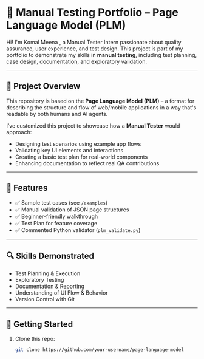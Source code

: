 # 🧪 Manual Testing Portfolio – Page Language Model (PLM)

Hi! I'm Komal Meena , a Manual Tester Intern passionate about quality assurance, user experience, and test design. This project is part of my portfolio to demonstrate my skills in **manual testing**, including test planning, case design, documentation, and exploratory validation.

---

## 📌 Project Overview

This repository is based on the **Page Language Model (PLM)** – a format for describing the structure and flow of web/mobile applications in a way that's readable by both humans and AI agents.

I’ve customized this project to showcase how a **Manual Tester** would approach:

- Designing test scenarios using example app flows
- Validating key UI elements and interactions
- Creating a basic test plan for real-world components
- Enhancing documentation to reflect real QA contributions

---

## 🔧 Features

- ✅ Sample test cases (see `/examples`)
- ✅ Manual validation of JSON page structures
- ✅ Beginner-friendly walkthrough
- ✅ Test Plan for feature coverage
- ✅ Commented Python validator (`plm_validate.py`)

---

## 🔍 Skills Demonstrated

- Test Planning & Execution
- Exploratory Testing
- Documentation & Reporting
- Understanding of UI Flow & Behavior
- Version Control with Git

---

## 🚀 Getting Started

1. Clone this repo:
   ```bash
   git clone https://github.com/your-username/page-language-model
